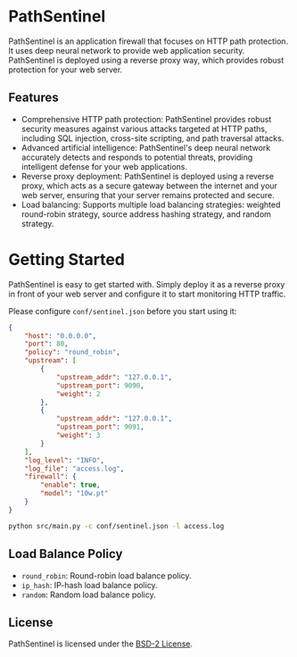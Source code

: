 # PathSentinel	

PathSentinel is an application firewall that focuses on HTTP path protection. It uses deep neural network to provide web application security. PathSentinel is deployed using a reverse proxy way, which provides robust protection for your web server.	

## Features	

-   Comprehensive HTTP path protection: PathSentinel provides robust security measures against various attacks targeted at HTTP paths, including SQL injection, cross-site scripting, and path traversal attacks.	
-   Advanced artificial intelligence: PathSentinel's deep neural network accurately detects and responds to potential threats, providing intelligent defense for your web applications.	
-   Reverse proxy deployment: PathSentinel is deployed using a reverse proxy, which acts as a secure gateway between the internet and your web server, ensuring that your server remains protected and secure.	
-   Load balancing: Supports multiple load balancing strategies: weighted round-robin strategy, source address hashing strategy, and random strategy.	

# Getting Started	

PathSentinel is easy to get started with. Simply deploy it as a reverse proxy in front of your web server and configure it to start monitoring HTTP traffic.	

Please configure `conf/sentinel.json` before you start using it:	
```json	
{	
    "host": "0.0.0.0",	
    "port": 80,	
    "policy": "round_robin",	
    "upstream": [	
        {	
            "upstream_addr": "127.0.0.1",	
            "upstream_port": 9090,	
            "weight": 2	
        },	
        {	
            "upstream_addr": "127.0.0.1",	
            "upstream_port": 9091,	
            "weight": 3	
        }	
    ],	
    "log_level": "INFO",	
    "log_file": "access.log",	
    "firewall": {	
        "enable": true,	
        "model": "10w.pt"	
    }	
}	
```	

```bash	
python src/main.py -c conf/sentinel.json -l access.log	
```	

## Load Balance Policy	
- `round_robin`: Round-robin load balance policy.	
- `ip_hash`: IP-hash load balance policy.	
- `random`: Random load balance policy.	



## License	

PathSentinel is licensed under the [BSD-2 License](./LICENSE).